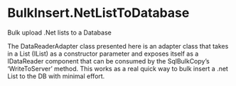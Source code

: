 # BulkInsert.NetListToDatabase
Bulk upload .Net lists to a Database

The DataReaderAdapter class presented here is an adapter class that takes in a List (IList<T>) as a constructor parameter and exposes itself as a IDataReader component that can be consumed by the SqlBulkCopy’s ‘WriteToServer’ method.
This works as a real quick way to bulk insert a .net List to the DB with minimal effort.
